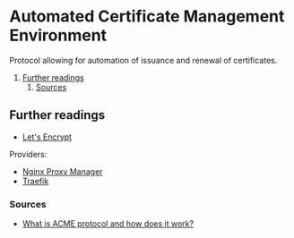 # Automated Certificate Management Environment

Protocol allowing for automation of issuance and renewal of certificates.

1. [Further readings](#further-readings)
   1. [Sources](#sources)

## Further readings

- [Let's Encrypt]

Providers:

- [Nginx Proxy Manager]
- [Traefik]

### Sources

- [What is ACME protocol and how does it work?]

<!--
  Reference
  ═╬═Time══
  -->

<!-- In-article sections -->
<!-- Knowledge base -->
[let's encrypt]: letsencrypt.md
[nginx proxy manager]: nginx%20proxy%20manager.md
[traefik]: traefik.md

<!-- Files -->
<!-- Upstream -->
[what is acme protocol and how does it work?]: https://www.keyfactor.com/blog/what-is-acme-protocol-and-how-does-it-work/

<!-- Others -->
